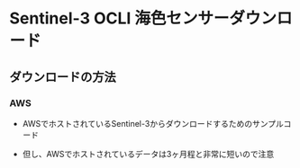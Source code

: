 # Sentinel-3 OCLI 海色センサーダウンロード

## ダウンロードの方法

### AWS

* AWSでホストされているSentinel-3からダウンロードするためのサンプルコード

* 但し、AWSでホストされているデータは3ヶ月程と非常に短いので注意
